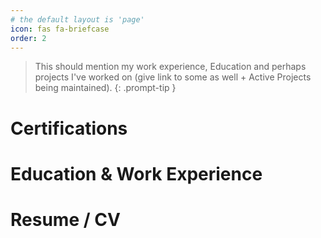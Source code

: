 ```yaml
---
# the default layout is 'page'
icon: fas fa-briefcase
order: 2
---
```


> This should mention my work experience, Education and perhaps projects I've worked on (give link to some as well + Active Projects being maintained).
{: .prompt-tip }

# Certifications

# Education & Work Experience

# Resume / CV
